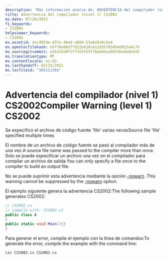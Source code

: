 ```yaml
---
description: 'Más información acerca de: ADVERTENCIA del compilador (nivel 1) CS2002'
title: Advertencia del compilador (nivel 1) CS2002
ms.date: 07/20/2015
f1_keywords:
- CS2002
helpviewer_keywords:
- CS2002
ms.assetid: 4acd054e-d3fe-4be6-a660-53a0a5e8c6a4
ms.openlocfilehash: e5f70a80d77d22b418c612d3578589e6823a4c7e
ms.sourcegitcommit: e16315d9f1ff355f55ff8ab84a28915be0a8e42b
ms.translationtype: MT
ms.contentlocale: es-ES
ms.lasthandoff: 03/25/2021
ms.locfileid: "105111301"
---
```

# <a name="compiler-warning-level-1-cs2002"></a><span data-ttu-id="a5d20-103">Advertencia del compilador (nivel 1) CS2002</span><span class="sxs-lookup"><span data-stu-id="a5d20-103">Compiler Warning (level 1) CS2002</span></span>

<span data-ttu-id="a5d20-104">Se especificó el archivo de código fuente 'file' varias veces</span><span class="sxs-lookup"><span data-stu-id="a5d20-104">Source file 'file' specified multiple times</span></span>  
  
 <span data-ttu-id="a5d20-105">El nombre de un archivo de código fuente se pasó al compilador más de una vez.</span><span class="sxs-lookup"><span data-stu-id="a5d20-105">A source file name was passed to the compiler more than once.</span></span> <span data-ttu-id="a5d20-106">Solo se puede especificar un archivo una vez en el compilador para compilar un archivo de salida.</span><span class="sxs-lookup"><span data-stu-id="a5d20-106">You can only specify a file once to the compiler to build an output file.</span></span>  
  
 <span data-ttu-id="a5d20-107">No se puede suprimir esta advertencia mediante la opción [-nowarn](../language-reference/compiler-options/errors-warnings.md) .</span><span class="sxs-lookup"><span data-stu-id="a5d20-107">This warning cannot be suppressed by the [-nowarn](../language-reference/compiler-options/errors-warnings.md) option.</span></span>  
  
 <span data-ttu-id="a5d20-108">El ejemplo siguiente genera la advertencia CS2002:</span><span class="sxs-lookup"><span data-stu-id="a5d20-108">The following sample generates CS2002:</span></span>  
  
```csharp  
// CS2002.cs  
// compile with: CS2002.cs  
public class A  
{  
public static void Main(){}  
}  
```  
  
 <span data-ttu-id="a5d20-109">Para generar el error, compile el ejemplo con la línea de comandos:</span><span class="sxs-lookup"><span data-stu-id="a5d20-109">To generate the error, compile the example with the command line:</span></span>  
  
```console  
csc CS2002.cs CS2002.cs  
```
